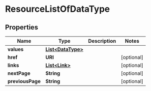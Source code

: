 

# ResourceListOfDataType


## Properties

Name | Type | Description | Notes
------------ | ------------- | ------------- | -------------
**values** | [**List&lt;DataType&gt;**](DataType.md) |  | 
**href** | **URI** |  |  [optional]
**links** | [**List&lt;Link&gt;**](Link.md) |  |  [optional]
**nextPage** | **String** |  |  [optional]
**previousPage** | **String** |  |  [optional]




